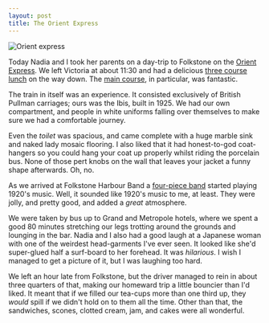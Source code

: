```yaml
---
layout: post
title: The Orient Express
---
```


<div class="right">
<img src="http://farm2.static.flickr.com/1374/582696077_6ade4cc09b_m.jpg" alt="Orient express">
</div>

Today Nadia and I took her parents on a day-trip to Folkstone on the <a href="http://www.orient-express.com/web/luxury/trains_cruises/journey_planner_uk.jsp">Orient Express</a>. We left Victoria at about 11:30 and had a delicious <a href="http://flickr.com/photos/skugg/582701275">three course lunch</a> on the way down. The <a href="http://flickr.com/photos/skugg/583042524/">main course</a>, in particular, was fantastic.

The train in itself was an experience. It consisted exclusively of British Pullman carriages; ours was the Ibis, built in 1925. We had our own compartment, and people in white uniforms falling over themselves to make sure we had a comfortable journey.

Even the *toilet* was spacious, and came complete with a huge marble sink and naked lady mosaic flooring. I also liked that it had honest-to-god coat-hangers so you could hang your coat up properly whilst riding the porcelain bus. None of those pert knobs on the wall that leaves your jacket a funny shape afterwards. Oh, no.

As we arrived at Folkstone Harbour Band a <a href="http://flickr.com/photos/skugg/583046980/">four-piece band</a> started playing 1920's music. Well, it sounded like 1920's music to me, at least. They were jolly, and pretty good, and added a *great* atmosphere.

We were taken by bus up to Grand and Metropole hotels, where we spent a good 80 minutes stretching our legs trotting around the grounds and lounging in the bar. Nadia and I also had a good laugh at a Japanese woman with one of the weirdest head-garments I've ever seen. It looked like she'd super-glued half a surf-board to her forehead. It was *hilarious*. I wish I managed to get a picture of it, but I was laughing too hard.

We left an hour late from Folkstone, but the driver managed to rein in about three quarters of that, making our homeward trip a little bouncier than I'd liked. It meant that if we filled our tea-cups more than one third up, they *would* spill if we didn't hold on to them all the time. Other than that, the sandwiches, scones, clotted cream, jam, and cakes were all wonderful.

